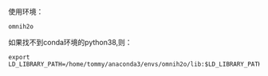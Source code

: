使用环境：

```
omnih2o
```





如果找不到conda环境的python38,则：

```
export LD_LIBRARY_PATH=/home/tommy/anaconda3/envs/omnih2o/lib:$LD_LIBRARY_PATH
```


